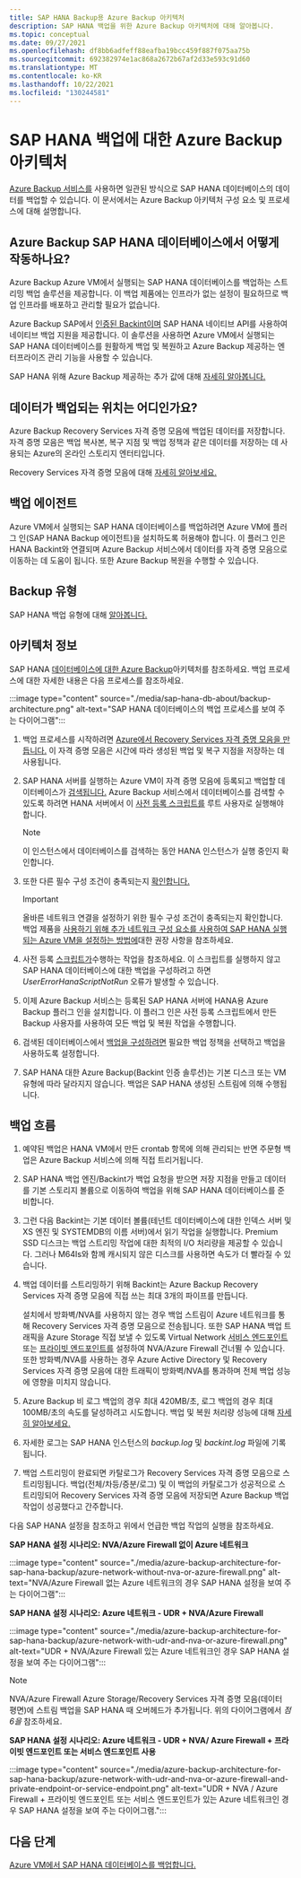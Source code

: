 ```yaml
---
title: SAP HANA Backup용 Azure Backup 아키텍처
description: SAP HANA 백업을 위한 Azure Backup 아키텍처에 대해 알아봅니다.
ms.topic: conceptual
ms.date: 09/27/2021
ms.openlocfilehash: df8bb6adfeff88eafba19bcc459f887f075aa75b
ms.sourcegitcommit: 692382974e1ac868a2672b67af2d33e593c91d60
ms.translationtype: MT
ms.contentlocale: ko-KR
ms.lasthandoff: 10/22/2021
ms.locfileid: "130244581"
---
```

# <a name="azure-backup-architecture-for-sap-hana-backup"></a>SAP HANA 백업에 대한 Azure Backup 아키텍처

[Azure Backup 서비스를](./backup-overview.md) 사용하면 일관된 방식으로 SAP HANA 데이터베이스의 데이터를 백업할 수 있습니다. 이 문서에서는 Azure Backup 아키텍처 구성 요소 및 프로세스에 대해 설명합니다.

## <a name="how-does-azure-backup-work-with-sap-hana-databases"></a>Azure Backup SAP HANA 데이터베이스에서 어떻게 작동하나요?

Azure Backup Azure VM에서 실행되는 SAP HANA 데이터베이스를 백업하는 스트리밍 백업 솔루션을 제공합니다. 이 백업 제품에는 인프라가 없는 설정이 필요하므로 백업 인프라를 배포하고 관리할 필요가 없습니다.

Azure Backup SAP에서 [인증된 Backint이며](https://www.sap.com/dmc/exp/2013_09_adpd/enEN/#/d/solutions?id=8f3fd455-a2d7-4086-aa28-51d8870acaa5) SAP HANA 네이티브 API를 사용하여 네이티브 백업 지원을 제공합니다. 이 솔루션을 사용하면 Azure VM에서 실행되는 SAP HANA 데이터베이스를 원활하게 백업 및 복원하고 Azure Backup 제공하는 엔터프라이즈 관리 기능을 사용할 수 있습니다.

SAP HANA 위해 Azure Backup 제공하는 추가 값에 대해 [자세히 알아봅니다.](./sap-hana-db-about.md#added-value)

## <a name="where-is-the-data-backed-up"></a>데이터가 백업되는 위치는 어디인가요?

Azure Backup Recovery Services 자격 증명 모음에 백업된 데이터를 저장합니다. 자격 증명 모음은 백업 복사본, 복구 지점 및 백업 정책과 같은 데이터를 저장하는 데 사용되는 Azure의 온라인 스토리지 엔터티입니다.

Recovery Services 자격 증명 모음에 대해 [자세히 알아보세요.](./backup-azure-backup-faq.yml)

## <a name="backup-agents"></a>백업 에이전트

Azure VM에서 실행되는 SAP HANA 데이터베이스를 백업하려면 Azure VM에 플러그 인(SAP HANA Backup 에이전트)을 설치하도록 허용해야 합니다. 이 플러그 인은 HANA Backint와 연결되며 Azure Backup 서비스에서 데이터를 자격 증명 모음으로 이동하는 데 도움이 됩니다. 또한 Azure Backup 복원을 수행할 수 있습니다.

## <a name="backup-types"></a>Backup 유형

SAP HANA 백업 유형에 대해 [알아봅니다.](./backup-architecture.md#sap-hana-backup-types)

## <a name="about-architecture"></a>아키텍처 정보

SAP HANA [데이터베이스에 대한 Azure Backup](./sap-hana-db-about.md#backup-architecture)아키텍처를 참조하세요. 백업 프로세스에 대한 자세한 내용은 다음 프로세스를 참조하세요.

:::image type="content" source="./media/sap-hana-db-about/backup-architecture.png" alt-text="SAP HANA 데이터베이스의 백업 프로세스를 보여 주는 다이어그램":::

1. 백업 프로세스를 시작하려면 [Azure에서 Recovery Services 자격 증명 모음을 만듭니다.](./tutorial-backup-sap-hana-db.md#create-a-recovery-services-vault) 이 자격 증명 모음은 시간에 따라 생성된 백업 및 복구 지점을 저장하는 데 사용됩니다.

1. SAP HANA 서버를 실행하는 Azure VM이 자격 증명 모음에 등록되고 백업할 데이터베이스가 [검색됩니다.](./tutorial-backup-sap-hana-db.md#discover-the-databases) Azure Backup 서비스에서 데이터베이스를 검색할 수 있도록 하려면 HANA 서버에서 이 [사전 등록 스크립트를](https://go.microsoft.com/fwlink/?linkid=2173610) 루트 사용자로 실행해야 합니다. 
   >[!Note]
   >이 인스턴스에서 데이터베이스를 검색하는 동안 HANA 인스턴스가 실행 중인지 확인합니다.

1. 또한 다른 필수 구성 조건이 충족되는지 [확인합니다.](./tutorial-backup-sap-hana-db.md#prerequisites)

   >[!Important]
   >올바른 네트워크 연결을 설정하기 위한 필수 구성 조건이 충족되는지 확인합니다. 백업 제품을 [사용하기 위해 추가 네트워크 구성 요소를 사용하여 SAP HANA 실행되는 Azure VM을 설정하는 방법에](./tutorial-backup-sap-hana-db.md#set-up-network-connectivity)대한 권장 사항을 참조하세요.

1. 사전 등록 [스크립트가](./tutorial-backup-sap-hana-db.md#what-the-pre-registration-script-does)수행하는 작업을 참조하세요. 이 스크립트를 실행하지 않고 SAP HANA 데이터베이스에 대한 백업을 구성하려고 하면 _UserErrorHanaScriptNotRun_ 오류가 발생할 수 있습니다.

1. 이제 Azure Backup 서비스는 등록된 SAP HANA 서버에 HANA용 Azure Backup 플러그 인을 설치합니다. 이 플러그 인은 사전 등록 스크립트에서 만든 Backup 사용자를 사용하여 모든 백업 및 복원 작업을 수행합니다.

1. 검색된 데이터베이스에서 [백업을 구성하려면](./tutorial-backup-sap-hana-db.md#configure-backup) 필요한 백업 정책을 선택하고 백업을 사용하도록 설정합니다.

1. SAP HANA 대한 Azure Backup(Backint 인증 솔루션)는 기본 디스크 또는 VM 유형에 따라 달라지지 않습니다. 백업은 SAP HANA 생성된 스트림에 의해 수행됩니다.

## <a name="backup-flow"></a>백업 흐름

1. 예약된 백업은 HANA VM에서 만든 crontab 항목에 의해 관리되는 반면 주문형 백업은 Azure Backup 서비스에 의해 직접 트리거됩니다.

1. SAP HANA 백업 엔진/Backint가 백업 요청을 받으면 저장 지점을 만들고 데이터를 기본 스토리지 볼륨으로 이동하여 백업을 위해 SAP HANA 데이터베이스를 준비합니다.

1. 그런 다음 Backint는 기본 데이터 볼륨(테넌트 데이터베이스에 대한 인덱스 서버 및 XS 엔진 및 SYSTEMDB의 이름 서버)에서 읽기 작업을 실행합니다. Premium SSD 디스크는 백업 스트리밍 작업에 대한 최적의 I/O 처리량을 제공할 수 있습니다. 그러나 M64Is와 함께 캐시되지 않은 디스크를 사용하면 속도가 더 빨라질 수 있습니다.

1. 백업 데이터를 스트리밍하기 위해 Backint는 Azure Backup Recovery Services 자격 증명 모음에 직접 쓰는 최대 3개의 파이프를 만듭니다.

   설치에서 방화벽/NVA를 사용하지 않는 경우 백업 스트림이 Azure 네트워크를 통해 Recovery Services 자격 증명 모음으로 전송됩니다. 또한 SAP HANA 백업 트래픽을 Azure Storage 직접 보낼 수 있도록 Virtual Network [서비스 엔드포인트](../virtual-network/virtual-network-service-endpoints-overview.md) 또는 [프라이빗 엔드포인트를](../private-link/private-endpoint-overview.md) 설정하여 NVA/Azure Firewall 건너뛸 수 있습니다. 또한 방화벽/NVA를 사용하는 경우 Azure Active Directory 및 Recovery Services 자격 증명 모음에 대한 트래픽이 방화벽/NVA를 통과하며 전체 백업 성능에 영향을 미치지 않습니다. 

1. Azure Backup 비 로그 백업의 경우 최대 420MB/초, 로그 백업의 경우 최대 100MB/초의 속도를 달성하려고 시도합니다. 백업 및 복원 처리량 성능에 대해 [자세히 알아보세요.](./tutorial-backup-sap-hana-db.md#understanding-backup-and-restore-throughput-performance)

1. 자세한 로그는 SAP HANA 인스턴스의 _backup.log_ 및 _backint.log_ 파일에 기록됩니다.

1. 백업 스트리밍이 완료되면 카탈로그가 Recovery Services 자격 증명 모음으로 스트리밍됩니다. 백업(전체/차등/증분/로그) 및 이 백업의 카탈로그가 성공적으로 스트리밍되어 Recovery Services 자격 증명 모음에 저장되면 Azure Backup 백업 작업이 성공했다고 간주합니다.

다음 SAP HANA 설정을 참조하고 위에서 언급한 백업 작업의 실행을 참조하세요.

**SAP HANA 설정 시나리오: NVA/Azure Firewall 없이 Azure 네트워크**

:::image type="content" source="./media/azure-backup-architecture-for-sap-hana-backup/azure-network-without-nva-or-azure-firewall.png" alt-text="NVA/Azure Firewall 없는 Azure 네트워크의 경우 SAP HANA 설정을 보여 주는 다이어그램":::

**SAP HANA 설정 시나리오: Azure 네트워크 - UDR + NVA/Azure Firewall**

:::image type="content" source="./media/azure-backup-architecture-for-sap-hana-backup/azure-network-with-udr-and-nva-or-azure-firewall.png" alt-text="UDR + NVA/Azure Firewall 있는 Azure 네트워크인 경우 SAP HANA 설정을 보여 주는 다이어그램":::

>[!Note]
>NVA/Azure Firewall Azure Storage/Recovery Services 자격 증명 모음(데이터 평면)에 스트림 백업을 SAP HANA 때 오버헤드가 추가됩니다. 위의 다이어그램에서 _점 6을_ 참조하세요.

**SAP HANA 설정 시나리오: Azure 네트워크 - UDR + NVA/ Azure Firewall + 프라이빗 엔드포인트 또는 서비스 엔드포인트 사용**

:::image type="content" source="./media/azure-backup-architecture-for-sap-hana-backup/azure-network-with-udr-and-nva-or-azure-firewall-and-private-endpoint-or-service-endpoint.png" alt-text="UDR + NVA / Azure Firewall + 프라이빗 엔드포인트 또는 서비스 엔드포인트가 있는 Azure 네트워크인 경우 SAP HANA 설정을 보여 주는 다이어그램.":::

## <a name="next-steps"></a>다음 단계

[Azure VM에서 SAP HANA 데이터베이스를 백업합니다.](./backup-azure-sap-hana-database.md)
